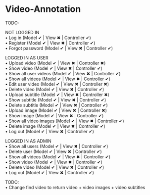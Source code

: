 # Video-Annotation
TODO:

NOT LOGGED IN   
•	Log in (Model ✔ | View ✖ | Controller ✔)   
•	Register (Model ✔ | View ✖ | Controller ✔)  
•	Forgot password (Model ✔ | View ✖ | Controller ✔) 

LOGGED IN AS USER   
•	Upload video (Model ✔ | View ✖ | Controller ✖)   
•	Show video (Model ✔ | View ✖ | Controller ✔)   
•	Show all user videos (Model ✔ | View ✖ | Controller ✔)   
•	Show all videos (Model ✔ | View ✖ | Controller ✔)  
•	Edit user video (Model ✔ | View ✖ | Controller ✖)   
•	Delete video (Model ✔ | View ✖ | Controller ✔)   
•	Upload subtitle (Model ✔ | View ✖ | Controller ✖)   
•	Show subtitle (Model ✔ | View ✖ | Controller ✔)   
•	Delete subtitle (Model ✔ | View ✖ | Controller ✔)   
•	Upload image (Model ✔ | View ✖ | Controller ✖)   
•	Show image (Model ✔ | View ✖ | Controller ✔)   
•	Show all video images (Model ✔ | View ✖ | Controller ✔)   
•	Delete image (Model ✔ | View ✖ | Controller ✔)   
•	Log out (Model ✔ | View ✖ | Controller ✔)   

LOGGED IN AS ADMIN  
•	Show all users (Model ✔ | View ✖ | Controller ✔)   
•	Delete user (Model ✔ | View ✖ | Controller ✔)   
•	Show all videos (Model ✔ | View ✖ | Controller ✔)  
•	Show video (Model ✔ | View ✖ | Controller ✔)   
•	Delete video (Model ✔ | View ✖ | Controller ✔)  
•	Log out (Model ✔ | View ✖ | Controller ✔)   

TODO:   
•	Change find video to return video + video images + video subtitles
